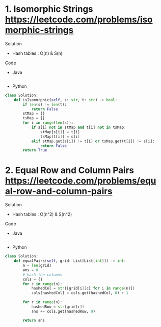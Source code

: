 # 1. Isomorphic Strings https://leetcode.com/problems/isomorphic-strings

Solution

- Hash tables : O(n) & S(n)

Code

- Java

```java

```

- Python

```python
class Solution:
    def isIsomorphic(self, s: str, t: str) -> bool:
        if len(s) != len(t):
            return False
        stMap = {}
        tsMap = {}
        for i in range(len(s)):
            if s[i] not in stMap and t[i] not in tsMap:
                stMap[s[i]] = t[i]
                tsMap[t[i]] = s[i]
            elif stMap.get(s[i]) != t[i] or tsMap.get(t[i]) != s[i]:
                return False
        return True
```

# 2. Equal Row and Column Pairs https://leetcode.com/problems/equal-row-and-column-pairs

Solution

- Hash tables : O(n^2) & S(n^2) 

Code

- Java

```java

```

- Python

```python
class Solution:
    def equalPairs(self, grid: List[List[int]]) -> int:
        n = len(grid)
        ans = 0
        # hash the columns
        cols = {}
        for c in range(n):
            hashedCol = str([grid[i][c] for i in range(n)])
            cols[hashedCol] = cols.get(hashedCol, 0) + 1
        
        for r in range(n):
            hashedRow = str(grid[r])
            ans += cols.get(hashedRow, 0)

        return ans
```
